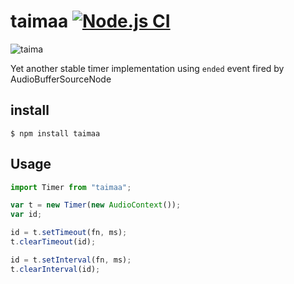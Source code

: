 # taimaa [![Node.js CI](https://github.com/youpy/taimaa/actions/workflows/main.yml/badge.svg)](https://github.com/youpy/taimaa/actions/workflows/main.yml)

![taima](https://upload.wikimedia.org/wikipedia/commons/thumb/4/44/Cannabis_leaf_2.svg/150px-Cannabis_leaf_2.svg.png)

Yet another stable timer implementation using `ended` event fired by AudioBufferSourceNode

## install

```
$ npm install taimaa
```

## Usage

```javascript
import Timer from "taimaa";

var t = new Timer(new AudioContext());
var id;

id = t.setTimeout(fn, ms);
t.clearTimeout(id);

id = t.setInterval(fn, ms);
t.clearInterval(id);
```
